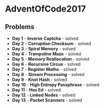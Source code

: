 # AdventOfCode2017

## Problems

- **Day 1** - **Inverse Captcha** - solved
- **Day 2** - **Corruption Checksum** - solved
- **Day 3** - **Spiral Memory** - solved
- **Day 4** - **Trampoline Maze** - solved
- **Day 5** - **Memory Reallocation** - solved
- **Day 6** - **Recursive Circus** - solved
- **Day 7** - **Register Maths** - solved
- **Day 8** - **Stream Processing** - solved
- **Day 9** - **Knot Hash** - solved
- **Day 10** - **High Entropy Passphrase** - solved
- **Day 11** - **Hex Ed** - solved
- **Day 12** - **Linked Nodes** - solved
- **Day 13** - **Packet Scanners** - solved
